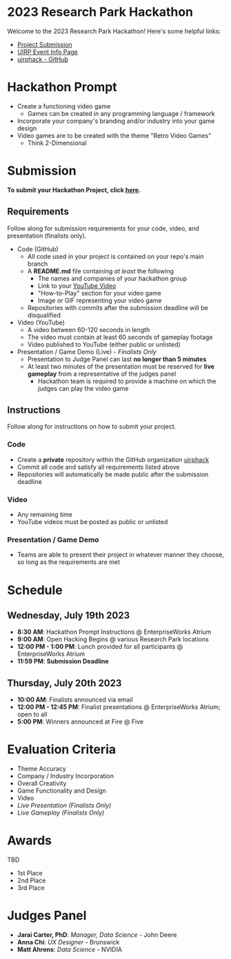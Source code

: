 [submission_link]: https://www.google.com
[uirp_event_link]: https://researchpark.illinois.edu/all-events/2023-research-park-hackathon/
[uirphack_link]: https://github.com/uirphack

# 2023 Research Park Hackathon
Welcome to the 2023 Research Park Hackathon! Here's some helpful links:
* [Project Submission][submission_link]
* [UIRP Event Info Page][uirp_event_link]
* [uirphack - GitHub][uirphack_link]


# Hackathon Prompt
* Create a functioning video game
    * Games can be created in any programming language / framework
* Incorporate your company's branding and/or industry into your game design
* Video games are to be created with the theme "Retro Video Games"
    * Think 2-Dimensional

# Submission 
**To submit your Hackathon Project, click [here][submission_link].**

## Requirements
Follow along for submission requirements for your code, video, and presentation (finalists only).
* Code (GitHub)
    * All code used in your project is contained on your repo's main branch
    * A **README.md** file containing *at least* the following
        * The names and companies of your hackathon group
        * Link to your [YouTube Video](https://www.youtube.com/watch?v=dQw4w9WgXcQ)
        * "How-to-Play" section for your video game
        * Image or GIF representing your video game
    * Repositories with commits after the submission deadline will be disqualified
* Video (YouTube)
    * A video between 60-120 seconds in length
    * The video must contain at least 60 seconds of gameplay footage
    * Video published to YouTube (either public or unlisted)
* Presentation / Game Demo (Live) - *Finalists Only*
    * Presentation to Judge Panel can last **no longer than 5 minutes**
    * At least two minutes of the presentation must be reserved for **live gameplay** from a representative of the judges panel
        * Hackathon team is required to provide a machine on which the judges can play the video game

## Instructions
Follow along for instructions on how to submit your project.

### Code
* Create a **private** repository within the GitHub organization [uirphack][uirphack_link]
* Commit all code and satisfy all requirements listed above
* Repositories will automatically be made public after the submission deadline

### Video
* Any remaining time 
* YouTube videos must be posted as public or unlisted

### Presentation / Game Demo
* Teams are able to present their project in whatever manner they choose, so long as the requirements are met

# Schedule 

## Wednesday, July 19th 2023
* **8:30 AM**: Hackathon Prompt Instructions @ EnterpriseWorks Atrium
* **9:00 AM**: Open Hacking Begins @ various Research Park locations
* **12:00 PM - 1:00 PM**: Lunch provided for all participants @ EnterpriseWorks Atrium
* **11:59 PM**: **Submission Deadline**

## Thursday, July 20th 2023
* **10:00 AM**: Finalists announced via email
* **12:00 PM - 12:45 PM**: Finalist presentations @ EnterpriseWorks Atrium; open to all
* **5:00 PM**: Winners announced at Fire @ Five

# Evaluation Criteria
* Theme Accuracy
* Company / Industry Incorporation
* Overall Creativity 
* Game Functionality and Design
* Video
* *Live Presentation (Finalists Only)*
* *Live Gameplay (Finalists Only)*

# Awards
TBD
* 1st Place
* 2nd Place
* 3rd Place

# Judges Panel
* **Jarai Carter, PhD**: *Manager, Data Science* - John Deere
* **Anna Chi**: *UX Designer* - Brunswick
* **Matt Ahrens**: *Data Science* - NVIDIA

















